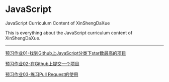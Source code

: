 # JavaScript
JavaScript Curriculum Content of XinShengDaXue

This is everything about the JavaScript curriculum content of XinShengDaXue.

---

[预习作业01-找到Github上JavaScript分类下star数最高的项目](https://github.com/Dream4ever/JavaScript/wiki/%E9%A2%84%E4%B9%A0%E4%BD%9C%E4%B8%9A01-%E6%89%BE%E5%88%B0Github%E4%B8%8AJavaScript%E5%88%86%E7%B1%BB%E4%B8%8Bstar%E6%95%B0%E6%9C%80%E9%AB%98%E7%9A%84%E9%A1%B9%E7%9B%AE)

[预习作业02-在Github上提交一个项目](https://github.com/Dream4ever/JavaScript/wiki/%E9%A2%84%E4%B9%A0%E4%BD%9C%E4%B8%9A02-%E5%9C%A8Github%E4%B8%8A%E6%8F%90%E4%BA%A4%E4%B8%80%E4%B8%AA%E9%A1%B9%E7%9B%AE)

[预习作业03-练习Pull Request的使用](https://github.com/Dream4ever/JavaScript/wiki/%E9%A2%84%E4%B9%A0%E4%BD%9C%E4%B8%9A03-%E7%BB%83%E4%B9%A0Pull-Request%E7%9A%84%E4%BD%BF%E7%94%A8)
